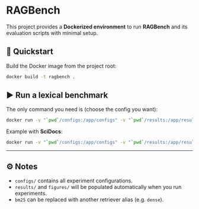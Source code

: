 # RAGBench

This project provides a **Dockerized environment** to run **RAGBench** and its evaluation scripts with minimal setup.


## 🚀 Quickstart

Build the Docker image from the project root:

```bash
docker build -t ragbench .
```


## ▶️ Run a lexical benchmark

The only command you need is (choose the config you want):

```bash
docker run -v "`pwd`/configs:/app/configs" -v "`pwd`/results:/app/results" -v "`pwd`/figures:/app/figures" ragbench bm25 --config configs/[your_config].yaml
```

Example with **SciDocs**:

```bash
docker run -v "`pwd`/configs:/app/configs" -v "`pwd`/results:/app/results" -v "`pwd`/figures:/app/figures" ragbench bm25 --config configs/lexical/scidocs_bm25_grid.yaml
```

---

## ⚙️ Notes

* `configs/` contains all experiment configurations.
* `results/` and `figures/` will be populated automatically when you run experiments.
* `bm25` can be replaced with another retriever alias (e.g. `dense`).
